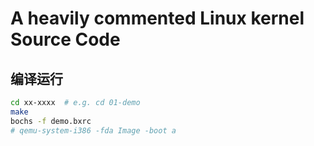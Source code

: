# A heavily commented Linux kernel Source Code

## 编译运行
```bash
cd xx-xxxx  # e.g. cd 01-demo
make
bochs -f demo.bxrc
# qemu-system-i386 -fda Image -boot a
```